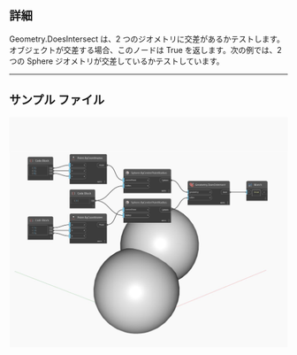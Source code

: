 ## 詳細
Geometry.DoesIntersect は、2 つのジオメトリに交差があるかテストします。オブジェクトが交差する場合、このノードは True を返します。次の例では、2 つの Sphere ジオメトリが交差しているかテストしています。
___
## サンプル ファイル

![DoesIntersect](./Autodesk.DesignScript.Geometry.Geometry.DoesIntersect_img.jpg)

